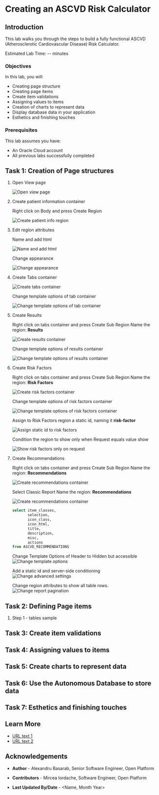 # Creating an ASCVD Risk Calculator

## Introduction

This lab walks you through the steps to build a fully functional ASCVD (Atherosclerotic Cardiovascular Disease) Risk Calculator.

Estimated Lab Time: -- minutes

### Objectives

In this lab, you will:

* Creating page structure
* Creating page items
* Create item validations
* Assigning values to items
* Creation of charts to represent data
* Display database data in your application
* Esthetics and finishing touches

### Prerequisites

This lab assumes you have:

* An Oracle Cloud account
* All previous labs successfully completed

## Task 1: Creation of Page structures

1. Open View page

    ![Open view page](images/open-view.png)

2. Create patient information container

    Right click on Body and press Create Region

    ![Create patient info region](images/patient-info-region.png)

3. Edit region attributes

    Name and add html

    ![Name and add html](images/patient-info-attr.png)

    Change appearance

    ![Change appearance](images/patient-info-appearance.png)

4. Create Tabs container

    ![Create tabs container](images/tabs-container.png)

    Change template options of tab container

    ![Change template options of tab container](images/tabs-template-options.png)

5. Create Results

    Right click on tabs container and press Create Sub Region
    Name the region: **Results**

    ![Create results container](images/create-sub-region.png)

    Change template options of results container

    ![Change template options of results container](images/results-template-options.png)

6. Create Risk Factors

    Right click on tabs container and press Create Sub Region
    Name the region: **Risk Factors**

    ![Create risk factors container](images/create-sub-region.png)

    Change template options of risk factors container

    ![Change template options of risk factors container](images/risk-factors-options.png)

    Assign to Risk Factors region a static id, naming it **risk-factor**

    ![Assign static id to risk factors](images/risk-factors-static-id.png)

    Condition the region to show only when Request equals value show

    ![Show risk factors only on request](images/risk-factors-condition.png)

7. Create Recommendations

   Right click on tabs container and press Create Sub Region
    Name the region: **Recommendations**

    ![Create recommendations container](images/create-sub-region.png)

   Select Classic Report
    Name the region: **Recommendations**

    ![Create recommendations container](images/recommendations-source.png)
    ```sql
    select item_classes,
           selection,
           icon_class,
           icon_html,
           title,
           description,
           misc,
           actions
    from ASCVD_RECOMMENDATIONS
    ```
    Change Template Options of Header to Hidden but accessible
    ![Change template options](images/recommendations-template-options.png)

    Add a static id and server-side conditioning
    ![Change advanced settings](images/recommendations-advanced.png)

    Change region attributes to show all table rows.
    ![Change report pagination](images/recommendations-attributes.png)

## Task 2: Defining Page items

1. Step 1 - tables sample

## Task 3: Create item validations

## Task 4: Assigning values to items

## Task 5: Create charts to represent data

## Task 6: Use the Autonomous Database to store data

## Task 7: Esthetics and finishing touches

## Learn More

* [URL text 1](http://docs.oracle.com)
* [URL text 2](http://docs.oracle.com)

## Acknowledgements

* **Author** - Alexandru Basarab, Senior Software Engineer, Open Platform

* **Contributors** - Mircea Iordache, Software Engineer, Open Platform

* **Last Updated By/Date** - <Name, Month Year>
